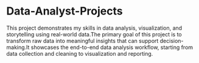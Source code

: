 # Data-Analyst-Projects
This project demonstrates my skills in data analysis, visualization, and storytelling using real-world data.The primary goal of this project is to transform raw data into meaningful insights that can support decision-making.It showcases the end-to-end data analysis workflow, starting from data collection and cleaning to visualization and reporting.
